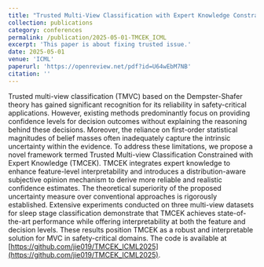 ```yaml
---
title: "Trusted Multi-View Classification with Expert Knowledge Constraints"
collection: publications
category: conferences
permalink: /publication/2025-05-01-TMCEK_ICML
excerpt: 'This paper is about fixing trusted issue.'
date: 2025-05-01
venue: 'ICML'
paperurl: 'https://openreview.net/pdf?id=U64wEbM7NB'
citation: ''
---
```


Trusted multi-view classification (TMVC) based on the Dempster-Shafer theory has gained significant recognition for its reliability in safety-critical applications. However, existing methods predominantly focus on providing confidence levels for decision outcomes without explaining the reasoning behind these decisions.
Moreover, the reliance on first-order statistical magnitudes of belief masses often inadequately capture the intrinsic uncertainty within the evidence. 
To address these limitations, we propose a novel framework termed Trusted Multi-view Classification Constrained with Expert Knowledge (TMCEK). TMCEK integrates expert knowledge to enhance feature-level interpretability and introduces a distribution-aware subjective opinion mechanism to derive more reliable and realistic confidence estimates. The theoretical superiority of the proposed uncertainty measure over conventional approaches is rigorously established. Extensive experiments conducted on three multi-view datasets for sleep stage classification demonstrate that TMCEK achieves state-of-the-art performance while offering interpretability at both the feature and decision levels. These results position TMCEK as a robust and interpretable solution for MVC in safety-critical domains. The code is available at [https://github.com/jie019/TMCEK_ICML2025](https://github.com/jie019/TMCEK_ICML2025).
